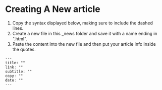 # Creating A New article

1. Copy the syntax displayed below, making sure to include the dashed lines.
2. Create a new file in this _news folder and save it with a name ending in ".html".
3. Paste the content into the new file and then put your article info inside the quotes.

```
---
title: ""
link: ""
subtitle: ""
copy: ""
date: ""
---
```
